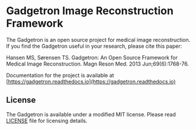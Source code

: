 # Gadgetron Image Reconstruction Framework

The Gadgetron is an open source project for medical image reconstruction. If you find the Gadgetron useful in your research, please cite this paper:

Hansen MS, Sørensen TS. Gadgetron: An Open Source Framework for Medical Image Reconstruction. Magn Reson Med. 2013 Jun;69(6):1768-76.

Documentation for the project is available at [https://gadgetron.readthedocs.io](https://gadgetron.readthedocs.io)

## License

The Gadgetron is available under a modified MIT license. Please read [LICENSE](LICENSE) file for licensing details.
